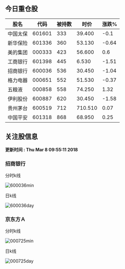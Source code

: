 
## 今日重仓股 

|股名|代码|被持数|时价|涨跌%|
|---|---|---|---|---|
|中国太保|601601|333|39.400|-0.1|
|新华保险|601336|360|53.130|-0.64|
|美的集团|000333|423|56.600|0.6|
|工商银行|601398|445|6.530|-1.51|
|招商银行|600036|536|30.450|-1.04|
|格力电器|000651|552|51.530|-0.37|
|五粮液|000858|558|74.250|1.32|
|伊利股份|600887|620|30.450|-1.58|
|贵州茅台|600519|712|710.510|0.07|
|中国平安|601318|868|68.950|0.25|

## 关注股信息
**更新时间 : Thu Mar  8 09:55:11 2018**
### 招商银行 
分时k线

![600036min](http://image.sinajs.cn/newchart/min/n/sh600036.gif)

日k线

![600036day](http://image.sinajs.cn/newchart/daily/n/sh600036.gif)

### 京东方Ａ 
分时k线

![000725min](http://image.sinajs.cn/newchart/min/n/sz000725.gif)

日k线

![000725day](http://image.sinajs.cn/newchart/daily/n/sz000725.gif)
